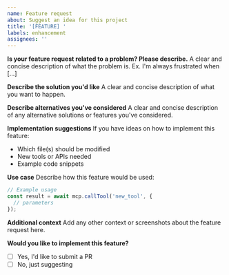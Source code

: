 ```yaml
---
name: Feature request
about: Suggest an idea for this project
title: '[FEATURE] '
labels: enhancement
assignees: ''
---
```


**Is your feature request related to a problem? Please describe.**
A clear and concise description of what the problem is. Ex. I'm always frustrated when [...]

**Describe the solution you'd like**
A clear and concise description of what you want to happen.

**Describe alternatives you've considered**
A clear and concise description of any alternative solutions or features you've considered.

**Implementation suggestions**
If you have ideas on how to implement this feature:
- Which file(s) should be modified
- New tools or APIs needed
- Example code snippets

**Use case**
Describe how this feature would be used:
```javascript
// Example usage
const result = await mcp.callTool('new_tool', {
  // parameters
});
```

**Additional context**
Add any other context or screenshots about the feature request here.

**Would you like to implement this feature?**
- [ ] Yes, I'd like to submit a PR
- [ ] No, just suggesting